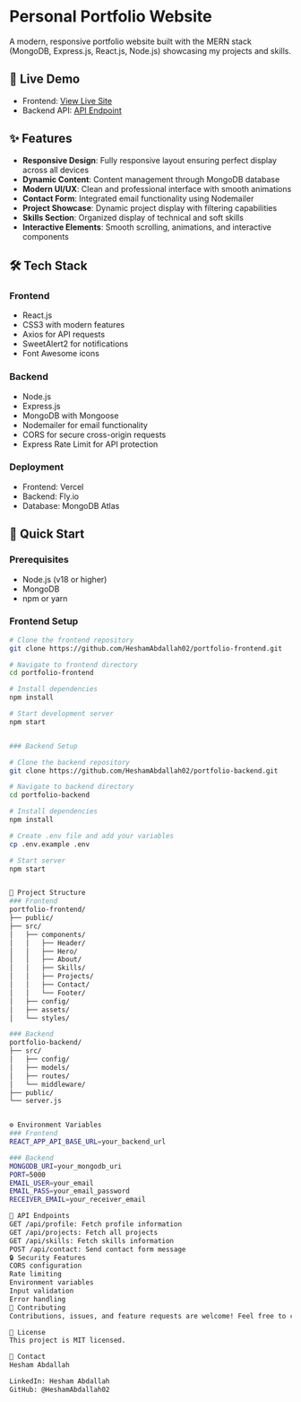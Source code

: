 # Personal Portfolio Website

A modern, responsive portfolio website built with the MERN stack (MongoDB, Express.js, React.js, Node.js) showcasing my projects and skills.

## 🌟 Live Demo

- Frontend: [View Live Site](https://portfolio-frontend-delta-eight.vercel.app)
- Backend API: [API Endpoint](https://portfolio-backend-helgxq.fly.dev)

## ✨ Features

- **Responsive Design**: Fully responsive layout ensuring perfect display across all devices
- **Dynamic Content**: Content management through MongoDB database
- **Modern UI/UX**: Clean and professional interface with smooth animations
- **Contact Form**: Integrated email functionality using Nodemailer
- **Project Showcase**: Dynamic project display with filtering capabilities
- **Skills Section**: Organized display of technical and soft skills
- **Interactive Elements**: Smooth scrolling, animations, and interactive components

## 🛠 Tech Stack

### Frontend
- React.js
- CSS3 with modern features
- Axios for API requests
- SweetAlert2 for notifications
- Font Awesome icons

### Backend
- Node.js
- Express.js
- MongoDB with Mongoose
- Nodemailer for email functionality
- CORS for secure cross-origin requests
- Express Rate Limit for API protection

### Deployment
- Frontend: Vercel
- Backend: Fly.io
- Database: MongoDB Atlas

## 🚀 Quick Start

### Prerequisites
- Node.js (v18 or higher)
- MongoDB
- npm or yarn

### Frontend Setup
```bash
# Clone the frontend repository
git clone https://github.com/HeshamAbdallah02/portfolio-frontend.git

# Navigate to frontend directory
cd portfolio-frontend

# Install dependencies
npm install

# Start development server
npm start


### Backend Setup

# Clone the backend repository
git clone https://github.com/HeshamAbdallah02/portfolio-backend.git

# Navigate to backend directory
cd portfolio-backend

# Install dependencies
npm install

# Create .env file and add your variables
cp .env.example .env

# Start server
npm start


📁 Project Structure
### Frontend
portfolio-frontend/
├── public/
├── src/
│   ├── components/
│   │   ├── Header/
│   │   ├── Hero/
│   │   ├── About/
│   │   ├── Skills/
│   │   ├── Projects/
│   │   ├── Contact/
│   │   └── Footer/
│   ├── config/
│   ├── assets/
│   └── styles/

### Backend
portfolio-backend/
├── src/
│   ├── config/
│   ├── models/
│   ├── routes/
│   └── middleware/
├── public/
└── server.js


⚙️ Environment Variables
### Frontend
REACT_APP_API_BASE_URL=your_backend_url

### Backend
MONGODB_URI=your_mongodb_uri
PORT=5000
EMAIL_USER=your_email
EMAIL_PASS=your_email_password
RECEIVER_EMAIL=your_receiver_email

📝 API Endpoints
GET /api/profile: Fetch profile information
GET /api/projects: Fetch all projects
GET /api/skills: Fetch skills information
POST /api/contact: Send contact form message
🔒 Security Features
CORS configuration
Rate limiting
Environment variables
Input validation
Error handling
🤝 Contributing
Contributions, issues, and feature requests are welcome! Feel free to check issues page.

📜 License
This project is MIT licensed.

👤 Contact
Hesham Abdallah

LinkedIn: Hesham Abdallah
GitHub: @HeshamAbdallah02